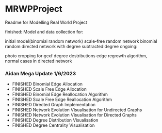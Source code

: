 # MRWPProject
Readme for Modelling Real World Project

finished: Model and data collection for:

initial model(binomial random network)
scale-free random network
binomial random directed network with degree subtracted degree
ongoing:

photo cropping for gexf degree destributions
edge regrowth algorithm, normal cases in directed network

### Aidan Mega Update 1/6/2023
- FINISHED Binomial Edge Allocation
- FINISHED Scale Free Edge Allocation
- FINISHED Binomial Edge Reallocation Algorithm
- FINISHED Scale Free Edge Reallocation Algorithm
- FINISHED Directed Graph Implementation
- FINISHED Network Evolution Visualisation for Undirected Graphs
- FINISHED Network Evolution Visualisation for Directed Graphs
- FINISHED Degree Distribution Visualisation
- FINISHED Degree Centrality Visualisation